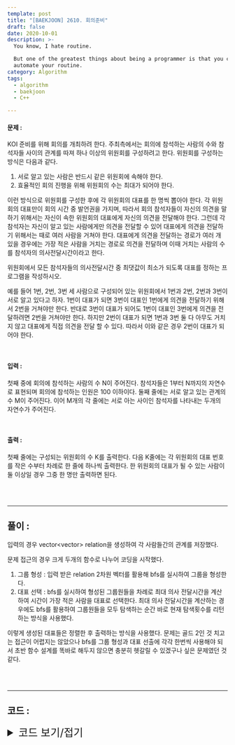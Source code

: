 ```yaml
---
template: post
title: "[BAEKJOON] 2610. 회의준비"
draft: false
date: 2020-10-01
description: >-
  You know, I hate routine.

  But one of the greatest things about being a programmer is that you can
  automate your routine.
category: Algorithm
tags:
  - algorithm
  - baekjoon
  - C++

---
```




#### 문제 : 

KOI 준비를 위해 회의를 개최하려 한다. 주최측에서는 회의에 참석하는 사람의 수와 참석자들 사이의 관계를 따져 하나 이상의 위원회를 구성하려고 한다. 위원회를 구성하는 방식은 다음과 같다.

1. 서로 알고 있는 사람은 반드시 같은 위원회에 속해야 한다.
2. 효율적인 회의 진행을 위해 위원회의 수는 최대가 되어야 한다.

이런 방식으로 위원회를 구성한 후에 각 위원회의 대표를 한 명씩 뽑아야 한다. 각 위원회의 대표만이 회의 시간 중 발언권을 가지며, 따라서 회의 참석자들이 자신의 의견을 말하기 위해서는 자신이 속한 위원회의 대표에게 자신의 의견을 전달해야 한다. 그런데 각 참석자는 자신이 알고 있는 사람에게만 의견을 전달할 수 있어 대표에게 의견을 전달하기 위해서는 때로 여러 사람을 거쳐야 한다. 대표에게 의견을 전달하는 경로가 여러 개 있을 경우에는 가장 적은 사람을 거치는 경로로 의견을 전달하며 이때 거치는 사람의 수를 참석자의 의사전달시간이라고 한다.

위원회에서 모든 참석자들의 의사전달시간 중 최댓값이 최소가 되도록 대표를 정하는 프로그램을 작성하시오.

예를 들어 1번, 2번, 3번 세 사람으로 구성되어 있는 위원회에서 1번과 2번, 2번과 3번이 서로 알고 있다고 하자. 1번이 대표가 되면 3번이 대표인 1번에게 의견을 전달하기 위해서 2번을 거쳐야만 한다. 반대로 3번이 대표가 되어도 1번이 대표인 3번에게 의견을 전달하려면 2번을 거쳐야만 한다. 하지만 2번이 대표가 되면 1번과 3번 둘 다 아무도 거치지 않고 대표에게 직접 의견을 전달 할 수 있다. 따라서 이와 같은 경우 2번이 대표가 되어야 한다.

<br/>

#### 입력 :

첫째 중에 회의에 참석하는 사람의 수 N이 주어진다. 참석자들은 1부터 N까지의 자연수로 표현되며 회의에 참석하는 인원은 100 이하이다. 둘째 줄에는 서로 알고 있는 관계의 수 M이 주어진다. 이어 M개의 각 줄에는 서로 아는 사이인 참석자를 나타내는 두개의 자연수가 주어진다.

<br/>

#### 출력 : 

첫째 줄에는 구성되는 위원회의 수 K를 출력한다. 다음 K줄에는 각 위원회의 대표 번호를 작은 수부터 차례로 한 줄에 하나씩 출력한다. 한 위원회의 대표가 될 수 있는 사람이 둘 이상일 경우 그중 한 명만 출력하면 된다.

<br/>

<br/>

___

## 풀이 :

입력의 경우 vector<vector<int>> relation을 생성하여 각 사람들간의 관계를 저장했다.

문제 접근의 경우 크게 두개의 함수로 나누어 코딩을 시작했다.

1. 그룹 형성 : 입력 받은 relation 2차원 벡터를 활용해 bfs를 실시하여 그룹을 형성한다.
2. 대표 선택 : bfs를 실시하여 형성된 그룹원들을 차례로 최대 의사 전달시간을 계산하여 시간이 가장 적은 사람을 대표로 선택한다. 최대 의사 전달시간을 계산하는 경우에도 bfs를 활용하여 그룹원들을 모두 탐색하는 순간 바로 현재 탐색횟수를 리턴하는 방식을 사용했다.

이렇게 생성된 대표들은 정렬한 후 출력하는 방식을 사용했다. 문제는 골드 2인 것 치고는 접근이 어렵지는 않았으나 bfs를 그룹 형성과 대표 선출에 각각 한번씩 사용해야 되서 초반 함수 설계를 똑바로 해두지 않으면 충분히 헷갈릴 수 있겠구나 싶은 문제였던 것 같다.

<br/>

<br/>

---

## 코드 :

<details>
<summary style="cursor:pointer; font-size:1.5rem">
	코드 보기/접기
</summary>

```c++
#include <iostream>
#include <vector>
#include <queue>
#include <algorithm>

using namespace std;
vector<int> ans;
vector<vector<int>> relation(101);
bool used[101];
int n;

int selectDelegate(int cur, int members) {  // 대표 선출 함수
	bool* visit = new bool[n + 1]{ false };
	queue<int> q;
	int count = 1, size, node, i, route = 0, length, comp;
	visit[cur] = true;
	q.push(cur);
	while (!q.empty()) {
		size = q.size();
		route++;
		while (size--) {
			node = q.front();
			q.pop();
			length = relation[node].size();
			for (i = 0; i < length; i++) {
				comp = relation[node][i];
				if (!visit[comp]) {
					visit[comp] = true;
					q.push(comp);
					count++;
					if (count >= members) return route;
				}
			}
		}
	}
	return route;
}

void makeGroup(int point) {   //그룹 형성 함수
	vector<int> group;
	queue<int> q;
	int cur, i, size, minval = 101, comp, mini;

	group.push_back(point);
	q.push(point);
	used[point] = true;
	while (!q.empty()) {
		cur = q.front();
		q.pop();
		size = relation[cur].size();
		for (i = 0; i < size; i++) {
			comp = relation[cur][i];
			if (!used[comp]) {
				q.push(comp);
				group.push_back(comp);
				used[comp] = true;
			}
		}
	}
	size = group.size();
	for (i = 0; i < size; i++) {
		comp = selectDelegate(group[i], size);
		if (minval > comp) {
			mini = group[i];
			minval = comp;
		}
	}
	ans.push_back(mini);
}

int main() {
	int m, i, fir, sec, size;
	cin >> n >> m;
	while (m--) {
		cin >> fir >> sec;
		relation[fir].push_back(sec);
		relation[sec].push_back(fir);
	}
	for (i = 1; i <= n; i++)
		if (!used[i])	makeGroup(i);
	size = ans.size();
	sort(ans.begin(), ans.end());
	cout << size << '\n';
	for (i = 0; i < size; i++)
		cout << ans[i] << '\n';
	return 0;
}
```

</details>
<br/>